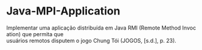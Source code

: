 # Java-MPI-Application
Implementar uma aplicação distribuída em Java RMI (Remote Method Invocation) que permita que usuários remotos disputem o jogo Chung Tói (JOGOS, [s.d.], p. 23).
